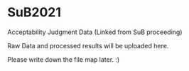 # SuB2021
Acceptability Judgment Data (Linked from SuB proceeding)

Raw Data and processed results will be uploaded here. 

Please write down the file map later. :)
